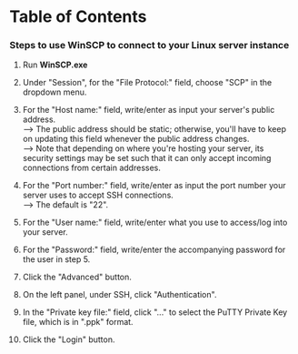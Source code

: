 # Table of Contents
<h3>Steps to use WinSCP to connect to your Linux server instance</h3>

1) Run <b>WinSCP.exe</b>

2) Under "Session", for the "File Protocol:" field, choose "SCP" in the dropdown menu.

3) For the "Host name:" field, write/enter as input your server's public address.<br>
--> The public address should be static; otherwise, you'll have to keep on updating this field whenever the public address changes.<br>
--> Note that depending on where you're hosting your server, its security settings may be set such that it can only accept incoming connections from certain addresses.

4) For the "Port number:" field, write/enter as input the port number your server uses to accept SSH connections.<br>
--> The default is "22".

5) For the "User name:" field, write/enter what you use to access/log into your server.

6) For the "Password:" field, write/enter the accompanying password for the user in step 5.

7) Click the "Advanced" button.

8) On the left panel, under SSH, click "Authentication".

9) In the "Private key file:" field, click "..." to select the PuTTY Private Key file, which is in ".ppk" format.

10) Click the "Login" button.
